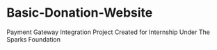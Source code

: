 # Basic-Donation-Website

Payment Gateway Integration Project Created for Internship Under The Sparks Foundation
